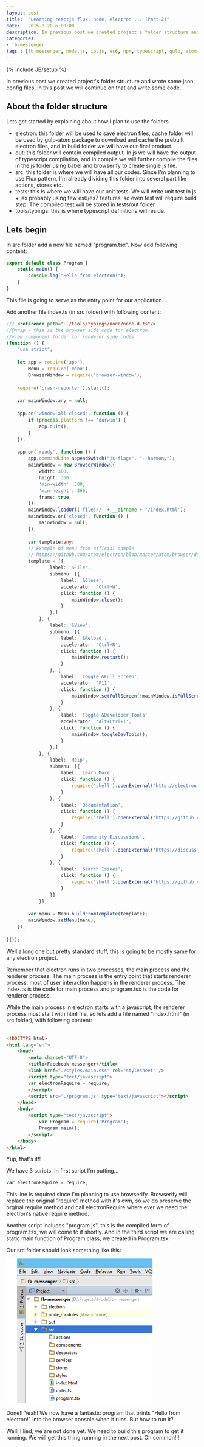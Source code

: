 ```yaml
---
layout: post
title:  "Learning reactjs flux, node, electron ... (Part-2)"
date:   2015-8-20 6:00:00
description: In previous post we created project's folder structure and wrote some json config files. In this post we will continue on that and write some code.
categories:
- fb-messenger
tags : [fb-messenger, node.js, io.js, es6, npm, typescript, gulp, atom-electron.]  
---
```

{% include JB/setup %}

In previous post we created project's folder structure and wrote some json config files. In this post we will continue on that and write some code.
 
## About the folder structure

Lets get started by explaining about how I plan to use the folders.

- electron: this folder will be used to save electron files, cache folder will be used by gulp-atom package to download and cache the prebuilt electron files, and in build folder we will have our final product.
- out: this folder will contain compiled output. In js we will have the output of typescript compilation, and in compile we will further compile the files in the js folder using babel and browserify to create single js file.
- src: this folder is where we will have all our codes. Since I'm planning to use Flux pattern, I'm already dividing this folder into several part like actions, stores etc.
- tests: this is where we will have our unit tests. We will write unit test in js + jsx probably using few es6/es7 features, so even test will require build step. The compiled test will be stored in tests/out folder
- tools/typings: this is where typescript definitions will reside.

## Lets begin

In src folder add a new file named "program.tsx". Now add following content:

```ts
export default class Program {
    static main() {
        console.log("Hello from electron!");
    }
}
```

This file is going to serve as the entry point for our application.

Add another file index.ts (in src folder) with following content:

```ts
/// <reference path="../tools/typings/node/node.d.ts"/>
//@nrip - this is the browser side code for electron.
//view component folder for renderer side codes.
(function () {
    "use strict";

    let app = require('app'),
        Menu = require('menu'),
        BrowserWindow = require('browser-window');

    require('crash-reporter').start();

    var mainWindow:any = null;

    app.on('window-all-closed', function () {
        if (process.platform !== 'darwin') {
            app.quit();
        }
    });

    app.on('ready', function () {
        app.commandLine.appendSwitch("js-flags", "--harmony");
        mainWindow = new BrowserWindow({
            width: 300,
            height: 360,
            'min-width': 300,
            'min-height': 360,
            frame: true
        });
        mainWindow.loadUrl('file://' + __dirname + '/index.html');
        mainWindow.on('closed', function () {
            mainWindow = null;
        });

        var template:any;
        // Example of menu from official sample
        // https://github.com/atom/electron/blob/master/atom/browser/default_app/default_app.js
        template = [{
                label: '&File',
                submenu: [{
                    label: '&Close',
                    accelerator: 'Ctrl+W',
                    click: function () {
                        mainWindow.close();
                    }
                },]
            }, {
                label: '&View',
                submenu: [{
                    label: '&Reload',
                    accelerator: 'Ctrl+R',
                    click: function () {
                        mainWindow.restart();
                    }
                }, {
                    label: 'Toggle &Full Screen',
                    accelerator: 'F11',
                    click: function () {
                        mainWindow.setFullScreen(!mainWindow.isFullScreen());
                    }
                }, {
                    label: 'Toggle &Developer Tools',
                    accelerator: 'Alt+Ctrl+I',
                    click: function () {
                        mainWindow.toggleDevTools();
                    }
                },]
            }, {
                label: 'Help',
                submenu: [{
                    label: 'Learn More',
                    click: function () {
                        require('shell').openExternal('http://electron.atom.io')
                    }
                }, {
                    label: 'Documentation',
                    click: function () {
                        require('shell').openExternal('https://github.com/atom/electron/tree/master/docs#readme')
                    }
                }, {
                    label: 'Community Discussions',
                    click: function () {
                        require('shell').openExternal('https://discuss.atom.io/c/electron')
                    }
                }, {
                    label: 'Search Issues',
                    click: function () {
                        require('shell').openExternal('https://github.com/atom/electron/issues')
                    }
                }]
            }];

        var menu = Menu.buildFromTemplate(template);
        mainWindow.setMenu(menu);
    });

}());
```

Well a long one but pretty standard stuff, this is going to be mostly same for any electron project.

Remember that electron runs in two processes, the main process and the renderer process. The main process is the entry point that starts renderer process, most of user interaction happens in the renderer process. 
The index.ts is the code for main process and program.tsx is the code for renderer process. 

While the main process in electron starts with a javascript, the renderer process must start with html file, so lets add a file named "index.html" (in src folder), with following content:

```html

<!DOCTYPE html>
<html lang="en">
	<head>
		<meta charset="UTF-8">
		<title>Facebook messenger</title>
		<link href="./styles/main.css" rel="stylesheet" />
		<script type="text/javascript">
		var electronRequire = require;
		</script>
		<script src="./program.js" type="text/javascript"></script>
	</head>
	<body>
		<script type="text/javascript">
			var Program = require('Program');
			Program.main();
		</script>
	</body>
</html>

```

Yup, that's it!!

We have 3 scripts. In first script I'm putting...

```js
var electronRequire = require;
```
This line is required since I'm planning to use browserify. Browserify will replace the original "require" method with it's own, so we do preserve the orginal require method and call electronRequire where ever we need the electron's native require method.

Another script includes "program.js", this is the compiled form of program.tsx, we will come to it shortly. And in the third script we are calling static main function of Program class, we created in Program.tsx.

Our src folder should look something like this:

<img src="/assets/posts/fb-messenger-2/1.png" alt="src folder" />


Done!! Yeah! We now have a fantastic program that prints "Hello from electron!" into the browser console when it runs. But how to run it?

Well! I lied, we are not done yet. We need to build this program to get it running. We will get this thing running in the next post. Oh common!!!